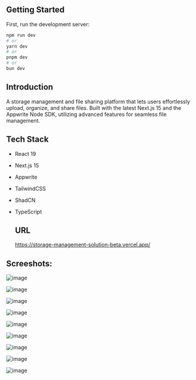 
## Getting Started

First, run the development server:

```bash
npm run dev
# or
yarn dev
# or
pnpm dev
# or
bun dev
```

## Introduction
A storage management and file sharing platform that lets users effortlessly upload, organize, and share files. Built with the latest Next.js 15 and the Appwrite Node SDK, utilizing advanced features for seamless file management.

## Tech Stack
* React 19
* Next.js 15
* Appwrite
* TailwindCSS
* ShadCN
* TypeScript

  ## URL
  https://storage-management-solution-beta.vercel.app/

## Screeshots:

![image](https://github.com/user-attachments/assets/f3491f5e-7c97-4a74-a679-70c99f118458)


![image](https://github.com/user-attachments/assets/7d93f2de-5e42-460d-88da-f4343d9e2b2e)


![image](https://github.com/user-attachments/assets/b8a80772-d338-4075-b67a-ead6adb0f0b3)


![image](https://github.com/user-attachments/assets/b9349366-334c-4de7-a4e4-283d612edd33)


![image](https://github.com/user-attachments/assets/15f87189-21d5-4585-9015-27cf6a656ad7)


![image](https://github.com/user-attachments/assets/e30fd6ca-aef2-48c1-9259-1acf9f7f5542)


![image](https://github.com/user-attachments/assets/488ca6a0-9447-4be9-94a5-f47ac332d35d)


![image](https://github.com/user-attachments/assets/6811f0cb-91df-4b28-9580-431c00462665)


![image](https://github.com/user-attachments/assets/d330ea39-5707-40b2-935e-e3221ff0f2a5)

